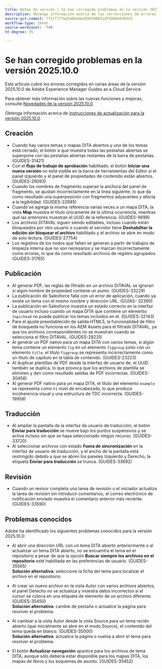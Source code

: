 ```yaml
---
title: Notas de versión | Se han corregido problemas en la versión 2025.10.0 de Adobe Experience Manager Guides
description: Obtenga información acerca de las correcciones de errores en la versión 2025.10.0 de Adobe Experience Manager Guides as a Cloud Service.
source-git-commit: ff3cf777bd348edded29d780031df59bbb03035d
workflow-type: tm+mt
source-wordcount: '749'
ht-degree: 3%

---
```


# Se han corregido problemas en la versión 2025.10.0

Este artículo cubre los errores corregidos en varias áreas de la versión 2025.10.0 de Adobe Experience Manager Guides as a Cloud Service.

Para obtener más información sobre las nuevas funciones y mejoras, consulte [Novedades de la versión 2025.10.0](whats-new-2025-10-0.md).

Obtenga información acerca de [instrucciones de actualización para la versión 2025.10.0](upgrade-instructions-2025-10-0.md).

## Creación

- Cuando hay varios temas o mapas DITA abiertos y uno de los temas está cerrado, el botón **>** que muestra todas las pestañas abiertas se superpone con las pestañas abiertas restantes de la barra de pestañas. (GUIDES-31421)
- Con el **flujo de trabajo de aprobación** habilitado, el botón **Iniciar una nueva versión** no está visible en la barra de herramientas del Editor si el panel izquierdo y el panel de propiedades de contenido están abiertos. (GUIDES-29093)
- Cuando los nombres de fragmento superan la anchura del panel de fragmento, se ajustan incorrectamente en la línea siguiente, lo que da como resultado una superposición con fragmentos adyacentes y afecta a la legibilidad. (GUIDES-22685)
- Cuando se agrega la misma referencia varias veces a un mapa DITA, la vista **Map** muestra el título únicamente de la última ocurrencia, mientras que las anteriores muestran el UUID de la referencia. (GUIDES-9699)
- Los archivos DITAVAL siguen siendo editables, incluso cuando están bloqueados por otro usuario o cuando el servidor tiene **Deshabilitar la edición sin bloquear el archivo** habilitado y el archivo se abre en modo de solo lectura. (GUIDES-27754)
- Los registros de los nodos que faltan se generan a partir de trabajos de limpieza interna que no son necesarios y se marcan incorrectamente como errores, lo que da como resultado archivos de registro agrupados. (GUIDES-31765)


## Publicación

- Al generar PDF, las reglas de filtrado en un archivo DITAVAL se ignoran si algún nombre de propiedad contiene un punto. (GUIDES-33229)
- La publicación de Salesforce falla con un error de aplicación, cuando ya existe un tema con el mismo nombre y dirección URL. (GUÍAS- 32390)
- La publicación en Salesforce muestra un estado correcto en la interfaz de usuario incluso cuando un mapa DITA que contiene un elemento `topichead` no puede publicar los temas incluidos en él. (GUIDES-32143)
- Para el ajuste preestablecido de salida HTML5, la funcionalidad de filtro de búsqueda no funciona en los AEM Assets para el filtrado DITAVAL, ya que los archivos correspondientes no se muestran cuando se selecciona el filtro DITAVAL. (GUIDES-28231)
- Al generar un PDF nativo para un mapa DITA con varios temas, si algún tema contiene un elemento `fig` en un elemento `figgroup` junto con un elemento `title`, el título `figgroup` se representa incorrectamente como un título de capítulo en la tabla de contenido. (GUIDES-23223)
- Al duplicar plantillas de PDF desde la interfaz de usuario de, el UUID también se duplica, lo que provoca que los archivos de plantilla se eliminen y den como resultado salidas de PDF incorrectas. (GUIDES-30456)
- Al generar PDF nativo para un mapa DITA, el título del elemento `example` se representa como `h1` nivel de encabezado, lo que produce incoherencia visual y una estructura de TDC incorrecta. (GUIDES-19958)

## Traducción

- Al ampliar la pantalla de la interfaz de usuario de traducción, el botón **Enviar para traducción** se mueve bajo los puntos suspensivos y se activa incluso sin que se haya seleccionado ningún recurso. (GUIDES-33720)
- Al seleccionar archivos con estado **Fuera de sincronización** en la interfaz de usuario de traducción, y el ancho de la pantalla está restringido debido a que se abren los paneles Izquierdo y Derecho, la etiqueta **Enviar para traducción** se trunca. (GUIDES-33692)

## Revisión

- Cuando un revisor completa una tarea de revisión o el iniciador actualiza la tarea de revisión sin introducir comentarios, el correo electrónico de notificación enviado muestra el comentario anterior más reciente. (GUIDES-33590)

## Problemas conocidos

Adobe ha identificado los siguientes problemas conocidos para la versión 2025.10.0:

- Al abrir una dirección URL con un tema DITA abierto anteriormente o al actualizar un tema DITA abierto, no se encuentra el tema en el repositorio a pesar de que la opción **Buscar siempre los archivos en el repositorio** esté habilitada en las preferencias de usuario. (GUIDES-35565)<br>**Solución alternativa**: seleccione la ficha del tema para localizar el archivo en el repositorio.

- Al crear un nuevo archivo en la vista Autor con varios archivos abiertos, el panel Derecho no se actualiza y muestra datos incorrectos si el cursor se coloca en una etiqueta de elemento de un archivo diferente. (GUIDES-35450)<br>**Solución alternativa**: cambie de pestaña o actualice la página para resolver el problema.

- Al cambiar a la vista Autor desde la vista Source para un tema recién abierto (que inicialmente se abre en el modo Source), el contenido del tema queda en blanco. (GUIDES-35000)<br>**Solución alternativa**: actualice la página o vuelva a abrir el tema para resolver el problema.

- El botón **Actualizar navegación** aparece para los archivos de tema DITA, aunque sólo debería estar disponible para los mapas DITA, los mapas de libros y los esquemas de asunto. (GUIDES-35452)






